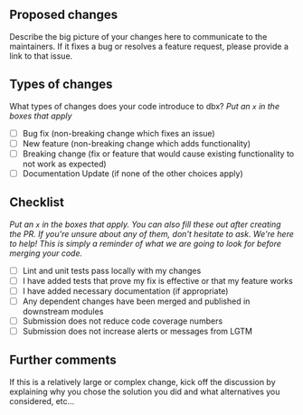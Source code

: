 ## Proposed changes

Describe the big picture of your changes here to communicate to the maintainers. 
If it fixes a bug or resolves a feature request, please provide a link to that issue.

## Types of changes

What types of changes does your code introduce to dbx?
_Put an `x` in the boxes that apply_

- [ ] Bug fix (non-breaking change which fixes an issue)
- [ ] New feature (non-breaking change which adds functionality)
- [ ] Breaking change (fix or feature that would cause existing functionality to not work as expected)
- [ ] Documentation Update (if none of the other choices apply)

## Checklist

_Put an `x` in the boxes that apply. You can also fill these out after creating the PR. 
If you're unsure about any of them, don't hesitate to ask. We're here to help! 
This is simply a reminder of what we are going to look for before merging your code._

- [ ] Lint and unit tests pass locally with my changes
- [ ] I have added tests that prove my fix is effective or that my feature works
- [ ] I have added necessary documentation (if appropriate)
- [ ] Any dependent changes have been merged and published in downstream modules
- [ ] Submission does not reduce code coverage numbers
- [ ] Submission does not increase alerts or messages from LGTM

## Further comments

If this is a relatively large or complex change, kick off the discussion by explaining why you chose the solution you 
did and what alternatives you considered, etc...
